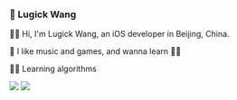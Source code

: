### 🍺 Lugick Wang


🙋‍♂️ Hi, I'm Lugick Wang, an iOS developer in Beijing, China.

🐶 I like music and games, and wanna learn 🏊‍♂️

👨‍💻 Learning algorithms

<img src="https://github-readme-stats.vercel.app/api?username=magic3584&show_icons=true&icon_color=0366d6&text_color=24292e&bg_color=ffffff&hide_title=true" />    <img src="https://github-readme-stats.vercel.app/api/top-langs/?username=ripperhe&layout=compact&langs_count=5" />




